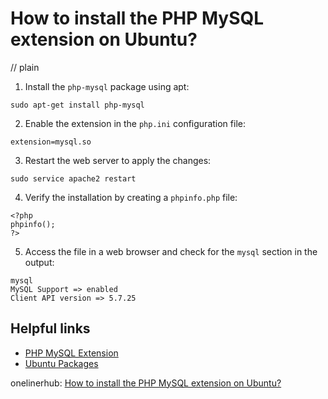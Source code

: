# How to install the PHP MySQL extension on Ubuntu?
// plain

1. Install the `php-mysql` package using apt:
```
sudo apt-get install php-mysql
```
2. Enable the extension in the `php.ini` configuration file:
```
extension=mysql.so
```
3. Restart the web server to apply the changes:
```
sudo service apache2 restart
```
4. Verify the installation by creating a `phpinfo.php` file:
```
<?php
phpinfo();
?>
```
5. Access the file in a web browser and check for the `mysql` section in the output:
```
mysql
MySQL Support => enabled
Client API version => 5.7.25
```

## Helpful links
- [PHP MySQL Extension](https://www.php.net/manual/en/book.mysql.php)
- [Ubuntu Packages](https://packages.ubuntu.com/search?keywords=php-mysql)

onelinerhub: [How to install the PHP MySQL extension on Ubuntu?](https://onelinerhub.com/php-mysql/how-to-install-the-php-mysql-extension-on-ubuntu)
